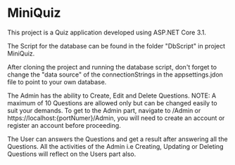 # MiniQuiz
This project is a Quiz application developed using ASP.NET Core 3.1.

The Script for the database can be found in the folder "DbScript" in project MiniQuiz.

After cloning the project and running the database script, don't forget to change the "data source" of the connectionStrings in the appsettings.jdon file to point to 
your own database.

The Admin has the ability to Create, Edit and Delete Questions. 
NOTE: A maximum of 10 Questions are allowed only but can be changed easily to suit your demands.
To get to the Admin part, navigate to /Admin or https://localhost:{portNumer}/Admin, you will need to create an account or register an account before proceeding.

The User can answers the Questions and get a result after answering all the Questions.
All the activities of the Admin i.e Creating, Updating or Deleting Questions will reflect on the Users part also.

